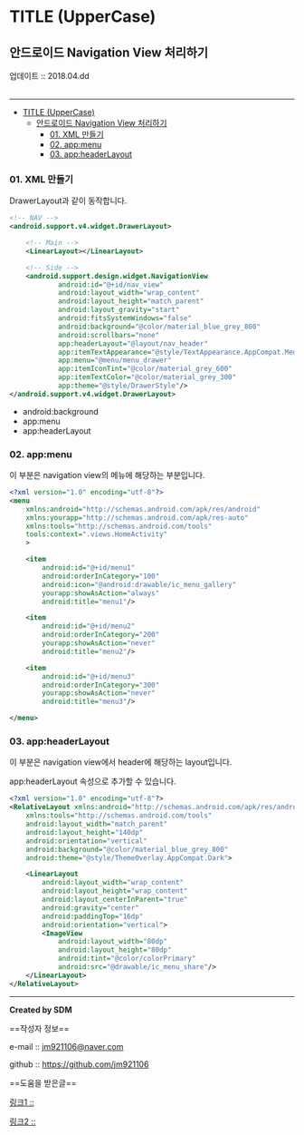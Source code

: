 # TITLE (UpperCase)
## 안드로이드 Navigation View 처리하기
<div class="pull-right">  업데이트 :: 2018.04.dd </div><br>

---

<!-- @import "[TOC]" {cmd="toc" depthFrom=1 depthTo=6 orderedList=false} -->
<!-- code_chunk_output -->

* [TITLE (UpperCase)](#title-uppercase)
	* [안드로이드 Navigation View 처리하기](#안드로이드-navigation-view-처리하기)
		* [01. XML 만들기](#01-xml-만들기)
		* [02. app:menu](#02-appmenu)
		* [03. app:headerLayout](#03-appheaderlayout)

<!-- /code_chunk_output -->



### 01. XML 만들기

DrawerLayout과 같이 동작합니다.

```xml
<!-- NAV -->
<android.support.v4.widget.DrawerLayout>

	<!-- Main -->
	<LinearLayout></LinearLayout>

	<!-- Side -->
	<android.support.design.widget.NavigationView
			android:id="@+id/nav_view"
			android:layout_width="wrap_content"
			android:layout_height="match_parent"
			android:layout_gravity="start"
			android:fitsSystemWindows="false"
			android:background="@color/material_blue_grey_800"
			android:scrollbars="none"
			app:headerLayout="@layout/nav_header"
			app:itemTextAppearance="@style/TextAppearance.AppCompat.Medium"
			app:menu="@menu/menu_drawer"
			app:itemIconTint="@color/material_grey_600"
			app:itemTextColor="@color/material_grey_300"
			app:theme="@style/DrawerStyle"/>
</android.support.v4.widget.DrawerLayout>
```
- android:background
- app:menu
- app:headerLayout

### 02. app:menu

이 부분은 navigation view의 메뉴에 해당하는 부분입니다.

```xml
<?xml version="1.0" encoding="utf-8"?>
<menu
    xmlns:android="http://schemas.android.com/apk/res/android"
    xmlns:yourapp="http://schemas.android.com/apk/res-auto"
    xmlns:tools="http://schemas.android.com/tools"
    tools:context=".views.HomeActivity"
    >

    <item
        android:id="@+id/menu1"
        android:orderInCategory="100"
        android:icon="@android:drawable/ic_menu_gallery"
        yourapp:showAsAction="always"
        android:title="menu1"/>

    <item
        android:id="@+id/menu2"
        android:orderInCategory="200"
        yourapp:showAsAction="never"
        android:title="menu2"/>

    <item
        android:id="@+id/menu3"
        android:orderInCategory="300"
        yourapp:showAsAction="never"
        android:title="menu3"/>

</menu>
```

### 03. app:headerLayout

이 부분은 navigation view에서 header에 해당하는 layout입니다.

app:headerLayout 속성으로 추가할 수 있습니다.

```xml
<?xml version="1.0" encoding="utf-8"?>
<RelativeLayout xmlns:android="http://schemas.android.com/apk/res/android"
    xmlns:tools="http://schemas.android.com/tools"
    android:layout_width="match_parent"
    android:layout_height="140dp"
    android:orientation="vertical"
    android:background="@color/material_blue_grey_800"
    android:theme="@style/ThemeOverlay.AppCompat.Dark">

    <LinearLayout
        android:layout_width="wrap_content"
        android:layout_height="wrap_content"
        android:layout_centerInParent="true"
        android:gravity="center"
        android:paddingTop="16dp"
        android:orientation="vertical">
        <ImageView
            android:layout_width="80dp"
            android:layout_height="80dp"
            android:tint="@color/colorPrimary"
            android:src="@drawable/ic_menu_share"/>
    </LinearLayout>
</RelativeLayout>
```



---

**Created by SDM**

==작성자 정보==

e-mail :: jm921106@naver.com

github :: https://github.com/jm921106

==도움을 받은글==

[링크1 :: ]()

[링크2 :: ]()
